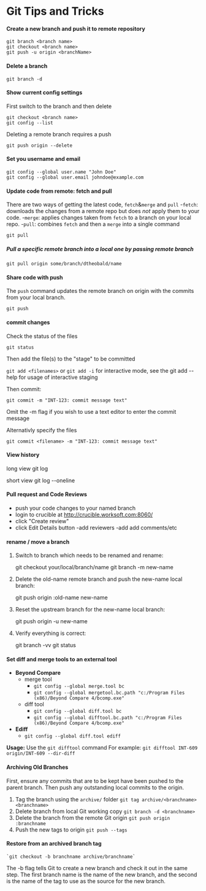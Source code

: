 # Git Tips and Tricks

#### Create a new branch and push it to remote repository

    git branch <branch name>
    git checkout <branch name>
    git push -u origin <branchName>

#### Delete a branch

    git branch -d

#### Show current config settings

First switch to the branch and then delete

    git checkout <branch name>
    git config --list

Deleting a remote branch requires a push

    git push origin --delete

#### Set you username and email

    git config --global user.name "John Doe"
    git config --global user.email johndoe@example.com

#### Update code from remote: fetch and pull

There are two ways of getting the latest code, `fetch`&`merge` and `pull`
-`fetch`: downloads the changes from a remote repo but does *not* apply them to your code.
-`merge`: applies changes taken from `fetch` to a branch on your local repo.
-`pull`:  combines `fetch` and then a `merge` into a single command

    git pull

##### Pull a specific remote branch into a local one by passing remote branch
 
    git pull origin some/branch/dtheobald/name


#### Share code with push
The `push` command updates the remote branch on origin with the commits from your local branch.

    git push

#### commit changes
Check the status of the files

    git status

Then add the file(s) to the "stage" to be committed

`git add <filenames>`  or `git add -i` for interactive mode, see the git add --help for usage of interactive staging
    
Then commit:

    git commit -m "INT-123: commit message text"
Omit the -m flag if you wish to use a text editor to enter the commit message

Alternativly specify the files

    git commit <filename> -m "INT-123: commit message text"


#### View history

long view
    git log

short view
    git log --oneline

#### Pull request and Code Reviews
- push your code changes to your named branch
- login to crucible at http://crucible.worksoft.com:8060/
- click "Create review"
- click Edit Details button
-add reviewers
-add add comments/etc

#### rename / move a branch

1. Switch to branch which needs to be renamed and rename:

    git checkout your/local/branch/name
    git branch -m new-name


2. Delete the old-name remote branch and push the new-name local branch:

    git push origin :old-name new-name


3. Reset the upstream branch for the new-name local branch:

    git push origin -u new-name


4. Verify everything is correct:

    git branch -vv
    git status


#### Set diff and merge tools to an external tool

- **Beyond Compare**
  - merge tool
    - `git config --global merge.tool bc`
    - `git config --global mergetool.bc.path "c:/Program Files (x86)/Beyond Compare 4/bcomp.exe"`
  - diff tool
     - `git config --global diff.tool bc`
     - `git config --global difftool.bc.path "c:/Program Files (x86)/Beyond Compare 4/bcomp.exe"`
- **Ediff**
  - `git config --global diff.tool ediff`

**Usage:**
Use the `git difftool` command
For example: `git difftool INT-609 origin/INT-609 --dir-diff`


#### Archiving Old Branches 

First, ensure any commits that are to be kept have been pushed to the parent branch.  Then push any outstanding local commits to the origin. 

1. Tag the branch using the `archive/` folder
    `git tag archive/<branchname> <branchname>`
2. Delete branch from local Git working copy
    `git branch -d <branchname>`
3. Delete the branch from the remote Git origin
    `git push origin :branchname`
4. Push the new tags to origin
    `git push --tags`
    
    
#### Restore from an archived branch tag

    `git checkout -b branchname archive/branchname`
    
The -b flag tells Git to create a new branch and check it out in the same step. 
The first branch name is the name of the new branch, and the second is the name of the tag to use as the source for the new branch.